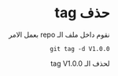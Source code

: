 <div dir=rtl>

# حذف tag

نقوم داخل ملف الـ repo بعمل الامر <br/>

`git tag -d V1.0.0` <br/>

لحذف الـ tag V1.0.0

</div>
